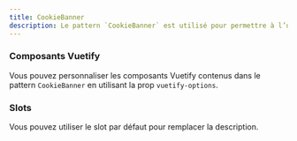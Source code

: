 ```yaml
---
title: CookieBanner
description: Le pattern `CookieBanner` est utilisé pour permettre à l’utilisateur d’accepter ou non les cookies.
---
```


<doc-tabs>

<doc-tab-item label="Utilisation">

<doc-example file="cookie-banner/usage"></doc-example>

</doc-tab-item>

<doc-tab-item label="API">
<doc-api name="cookie-banner"></doc-api>
</doc-tab-item>

<doc-tab-item label="Personnalisation">

### Composants Vuetify

Vous pouvez personnaliser les composants Vuetify contenus dans le pattern `CookieBanner` en utilisant la prop `vuetify-options`.

<doc-example file="cookie-banner/options"></doc-example>

### Slots

Vous pouvez utiliser le slot par défaut pour remplacer la description.

<doc-example file="cookie-banner/slots"></doc-example>

</doc-tab-item>

</doc-tabs>

<doc-sticky-button icon title="Vue d'ensemble" target="../../demarrer/vue-ensemble" :hidden="false"></doc-sticky-button>
